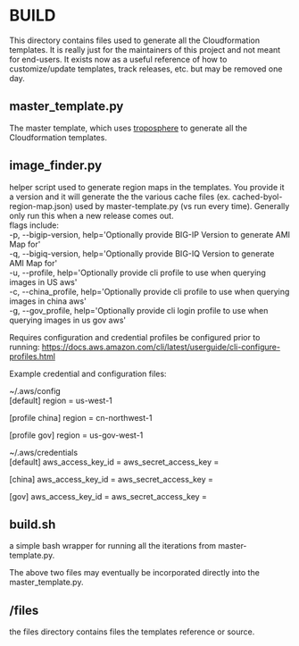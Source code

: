 # BUILD

This directory contains files used to generate all the Cloudformation templates. It is really just for the maintainers of this project and not meant for end-users. It exists now as a useful reference of how to customize/update templates, track releases, etc. but may be removed one day.

## master_template.py

The master template, which uses [troposphere](https://github.com/cloudtools/troposphere) to generate all the Cloudformation templates.

## image_finder.py

helper script used to generate region maps in the templates. You provide it a version and it will generate the the various cache files (ex. cached-byol-region-map.json) used by master-template.py (vs run every time). Generally only run this when a new release comes out.<br>
flags include:<br>
-p, --bigip-version, help='Optionally provide BIG-IP Version to generate AMI Map for'<br>
-q, --bigiq-version, help='Optionally provide BIG-IQ Version to generate AMI Map for'<br>
-u, --profile, help='Optionally provide cli profile to use when querying images in US aws'<br>
-c, --china_profile, help='Optionally provide cli profile to use when querying images in china aws'<br>
-g, --gov_profile, help='Optionally provide cli login profile to use when querying images in us gov aws'<br>

Requires configuration and credential profiles be configured prior to running: https://docs.aws.amazon.com/cli/latest/userguide/cli-configure-profiles.html<br>

Example credential and configuration files:<br>

 ~/.aws/config<br>
[default]
region = us-west-1

[profile china]
region = cn-northwest-1

[profile gov]
region = us-gov-west-1


~/.aws/credentials<br>
[default]
aws_access_key_id = <key>
aws_secret_access_key = <secret>

[china]
aws_access_key_id = <key>
aws_secret_access_key = <secret>

[gov]
aws_access_key_id = <key>
aws_secret_access_key = <secret>


## build.sh

a simple bash wrapper for running all the iterations from master-template.py.

The above two files may eventually be incorporated directly into the master_template.py.

## /files

the files directory contains files the templates reference or source.